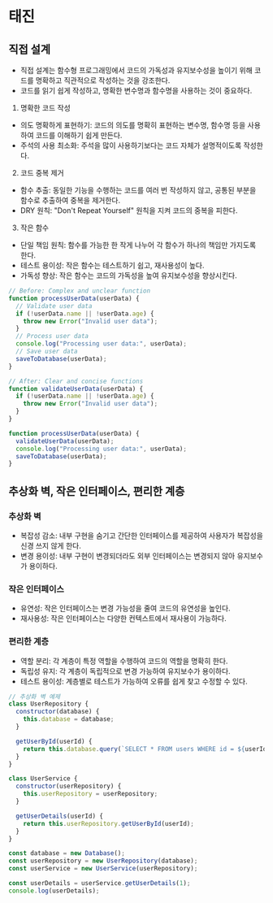 # 태진

## 직접 설계

- 직접 설계는 함수형 프로그래밍에서 코드의 가독성과 유지보수성을 높이기 위해 코드를 명확하고 직관적으로 작성하는 것을 강조한다.
- 코드를 읽기 쉽게 작성하고, 명확한 변수명과 함수명을 사용하는 것이 중요하다.

1.  명확한 코드 작성

- 의도 명확하게 표현하기: 코드의 의도를 명확히 표현하는 변수명, 함수명 등을 사용하여 코드를 이해하기 쉽게 만든다.
- 주석의 사용 최소화: 주석을 많이 사용하기보다는 코드 자체가 설명적이도록 작성한다.

2.  코드 중복 제거

- 함수 추출: 동일한 기능을 수행하는 코드를 여러 번 작성하지 않고, 공통된 부분을 함수로 추출하여 중복을 제거한다.
- DRY 원칙: "Don't Repeat Yourself" 원칙을 지켜 코드의 중복을 피한다.

3. 작은 함수

- 단일 책임 원칙: 함수를 가능한 한 작게 나누어 각 함수가 하나의 책임만 가지도록 한다.
- 테스트 용이성: 작은 함수는 테스트하기 쉽고, 재사용성이 높다.
- 가독성 향상: 작은 함수는 코드의 가독성을 높여 유지보수성을 향상시킨다.

```jsx
// Before: Complex and unclear function
function processUserData(userData) {
  // Validate user data
  if (!userData.name || !userData.age) {
    throw new Error("Invalid user data");
  }
  // Process user data
  console.log("Processing user data:", userData);
  // Save user data
  saveToDatabase(userData);
}

// After: Clear and concise functions
function validateUserData(userData) {
  if (!userData.name || !userData.age) {
    throw new Error("Invalid user data");
  }
}

function processUserData(userData) {
  validateUserData(userData);
  console.log("Processing user data:", userData);
  saveToDatabase(userData);
}
```

## 추상화 벽, 작은 인터페이스, 편리한 계층

### 추상화 벽

- 복잡성 감소: 내부 구현을 숨기고 간단한 인터페이스를 제공하여 사용자가 복잡성을 신경 쓰지 않게 한다.
- 변경 용이성: 내부 구현이 변경되더라도 외부 인터페이스는 변경되지 않아 유지보수가 용이하다.

### 작은 인터페이스

- 유연성: 작은 인터페이스는 변경 가능성을 줄여 코드의 유연성을 높인다.
- 재사용성: 작은 인터페이스는 다양한 컨텍스트에서 재사용이 가능하다.

### 편리한 계층

- 역할 분리: 각 계층이 특정 역할을 수행하여 코드의 역할을 명확히 한다.
- 독립성 유지: 각 계층이 독립적으로 변경 가능하여 유지보수가 용이하다.
- 테스트 용이성: 계층별로 테스트가 가능하여 오류를 쉽게 찾고 수정할 수 있다.

```jsx
// 추상화 벽 예제
class UserRepository {
  constructor(database) {
    this.database = database;
  }

  getUserById(userId) {
    return this.database.query(`SELECT * FROM users WHERE id = ${userId}`);
  }
}

class UserService {
  constructor(userRepository) {
    this.userRepository = userRepository;
  }

  getUserDetails(userId) {
    return this.userRepository.getUserById(userId);
  }
}

const database = new Database();
const userRepository = new UserRepository(database);
const userService = new UserService(userRepository);

const userDetails = userService.getUserDetails(1);
console.log(userDetails);
```
